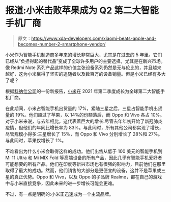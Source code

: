 # 报道:小米击败苹果成为 Q2 第二大智能手机厂商

> 原文：<https://www.xda-developers.com/xiaomi-beats-apple-and-becomes-number-2-smartphone-vendor/>

小米作为智能手机制造商多年来的增长非常巨大，尤其是在过去的 5 年里。它们已经从“负担得起的替代品”变成了全球许多用户的主要选择，尤其是在新兴市场。像 Redmi Note 系列产品这样的价值主张设备系列仍然是无与伦比的，并且越来越好，这为小米赢得了坚实的追随者以及数百万的设备销量。但是小米已经有多大了呢？

根据[科纳仕公司](https://www.canalys.com/newsroom/global-smartphone-market-q2-2021)的一份新报告，[小米](https://www.xda-developers.com/tag/xiaomi/)在 2021 年第二季度成长为全球第二大智能手机厂商。

在此期间，小米占智能手机出货量的 17%，紧随三星之后，三星占智能手机出货量的 19%。他们超过了苹果，以 14%的份额落后，而 Oppo 和 Vivo 各占 10%。对于小米来说，与去年相比，这代表着巨大的增长:尽管去年年初开始了新冠肺炎疫情，但他们的年同比增长率为 83%。与此同时，所有其他公司都实现了增长，尽管规模小得多:三星增长了 15%，而 Oppo 和 Vivo 分别增长了 28%和 27%。与此同时，苹果仅增长了 1%。

不难看出为什么小米会取得这样的成功。他们出售从低于 100 美元的智能手机到 Mi 11 Ultra 和 Mi MIX Fold 等高端设备的所有产品，因此几乎有智能手机爱好者可能想要的所有产品。他们在印度等新兴市场也有很强的影响力，目前他们在那里取得了最大的成功。然而，他们销售的大部分是更便宜的设备，这并不是苹果或三星的真正优势。Oppo 和 Vivo，以及 Oppo 的子品牌 Realme，都在自己的游戏中与小米直接竞争，因此未来的进一步增长可能会更难。

不过，有一点是明确的:小米正迅速成为一个主流品牌。